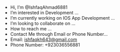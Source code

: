 -  Hi, I’m @IshfaqAhmad6881
- I’m interested in Development ...
-  I’m currently working on IOS App Development ...
- I’m looking to collaborate on  ...
- How to reach me ...
- Contact Me through Email or Phone Number...
- Email: ishfaqkh643@gmail.com
- Phone Number: +923036556881
<!---
IshfaqAhmad6881/IshfaqAhmad6881 is a ✨ special ✨ repository because its `README.md` (this file) appears on your GitHub profile.
You can click the Preview link to take a look at your changes.
--->
